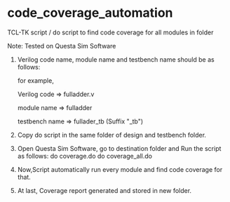 # code_coverage_automation
TCL-TK script / do script to find code coverage for all modules in folder 

Note: Tested on Questa Sim Software

1. Verilog code name, module name and testbench name should be as follows:
   
   for example,
   
    Verilog code => fulladder.v
    
    module name => fulladder
    
    testbench name => fullader_tb (Suffix "_tb")

2. Copy do script in the same folder of design and testbench folder.

3. Open Questa Sim Software, go to destination folder and Run the script as follows:
    do coverage.do 
    do coverage_all.do

4. Now,Script automatically run every module and find code coverage for that. 

5. At last, Coverage report generated and stored in new folder.
